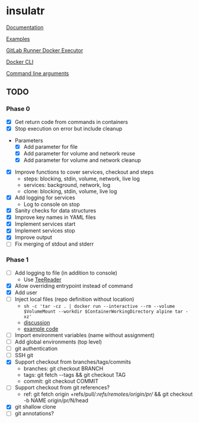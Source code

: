 # insulatr

[Documentation](https://godoc.org/github.com/docker/docker/client)

[Examples](https://docs.docker.com/develop/sdk/examples/)

[GitLab Runner Docker Executor](https://gitlab.com/gitlab-org/gitlab-runner/blob/master/executors/docker/executor_docker.go#L1038)

[Docker CLI](https://github.com/docker/cli/blob/master/cli/command/container/run.go#L268)

[Command line arguments](https://github.com/mkideal/cli)

## TODO

### Phase 0

- [X] Get return code from commands in containers
- [X] Stop execution on error but include cleanup
- Parameters
  - [X] Add parameter for file
  - [X] Add parameter for volume and network reuse
  - [X] Add parameter for volume and network cleanup
- [X] Improve functions to cover services, checkout and steps
  - steps: blocking, stdin, volume, network, live log
  - services: background, network, log
  - clone: blocking, stdin, volume, live log
- [X] Add logging for services
  - Log to console on stop
- [X] Sanity checks for data structures
- [X] Improve key names in YAML files
- [X] Implement services start
- [X] Implement services stop
- [X] Improve output
- [ ] Fix merging of stdout and stderr

### Phase 1

- [ ] Add logging to file (in addition to console)
  - Use [TeeReader](https://golang.org/pkg/io/#TeeReader)
- [X] Allow overriding entrypoint instead of command
- [X] Add user
- [ ] Inject local files (repo definition without location)
  - `sh -c 'tar -cz . | docker run --interactive --rm --volume $VolumeMount --workdir $ContainerWorkingDirectory alpine tar -xz'`
  - [discussion](https://github.com/moby/moby/issues/26652)
  - [example code](https://github.com/docker/cli/blob/b1d27091e50595fecd8a2a4429557b70681395b2/cli/command/container/cp.go#L249)
- [ ] Import environment variables (name without assignment)
- [ ] Add global environments (top level)
- [ ] git authentication
- [ ] SSH git
- [X] Support checkout from branches/tags/commits
  - branches: git checkout BRANCH
  - tags: git fetch --tags && git checkout TAG
  - commit: git checkout COMMIT
- [ ] Support checkout from git references?
  - ref: git fetch origin +refs/pull/*:refs/remotes/origin/pr/* && git checkout -b NAME origin/pr/N/head
- [X] git shallow clone
- [ ] git annotations?
